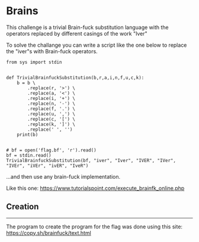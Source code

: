 # Brains

This challenge is a trivial Brain-fuck substitution language with the operators replaced by different casings of the work "Iver"


To solve the challange you can write a script like the one below to replace the "iver"s with Brain-fuck operators.
```
from sys import stdin


def TrivialBrainfuckSubstitution(b,r,a,i,n,f,u,c,k):
    b = b \
        .replace(r, '>') \
        .replace(a, '<') \
        .replace(i, '+') \
        .replace(n, '-') \
        .replace(f, '.') \
        .replace(u, ',') \
        .replace(c, '[') \
        .replace(k, ']') \
        .replace(' ', '')
    print(b)
    

# bf = open('flag.bf', 'r').read()
bf = stdin.read()
TrivialBrainfuckSubstitution(bf, "iver", "Iver", "IVER", "IVer", "IVEr", "iVEr", "ivER", "IveR")

```

...and then use any brain-fuck implementation.

Like this one: https://www.tutorialspoint.com/execute_brainfk_online.php


## Creation
----------
The program to create the program for the flag was done using this site: https://copy.sh/brainfuck/text.html
